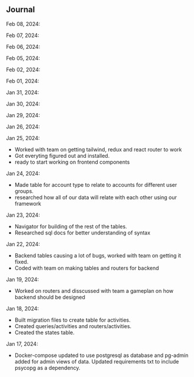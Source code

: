 ## Journal
Feb 08, 2024:

Feb 07, 2024:

Feb 06, 2024:

Feb 05, 2024:

Feb 02, 2024:

Feb 01, 2024:

Jan 31, 2024:

Jan 30, 2024:

Jan 29, 2024:

Jan 26, 2024:

Jan 25, 2024:
- Worked with team on getting tailwind, redux and react router to work
- Got everyting figured out and installed.
- ready to start working on frontend components

Jan 24, 2024:
- Made table for account type to relate to accounts for different user groups.
- researched how all of our data will relate with each other using our framework

Jan 23, 2024:
- Navigator for building of the rest of the tables.
- Researched sql docs for better understanding of syntax

Jan 22, 2024:
- Backend tables causing a lot of bugs, worked with team on getting it fixed.
- Coded with team on making tables and routers for backend

Jan 19, 2024:
- Worked on routers and disscussed with team a gameplan on how backend should be designed

Jan 18, 2024:
- Built migration files to create table for activities.
- Created queries/activities and routers/activities.
- Created the states table.

Jan 17, 2024:
- Docker-compose updated to use postgresql as database and pg-admin added for admin views of data. Updated requirements txt to include psycopg as a dependency.
